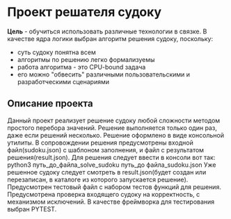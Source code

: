 # Проект решателя судоку

**Цель** - обучиться использовать различные технологии в связке. В качестве ядра логики выбран алгоритм решения судоку, поскольку:
- суть судоку понятна всем
- алгоритмы по решению легко формализуемы
- работа алгоритма - это CPU-bound задача
- его можно "обвесить" различными пользовательскими и разработческими сценариями

## Описание проекта

Данный проект реализует решение судоку любой сложности методом простого перебора значений. 
Решение выполняется только один раз, даже если решений несколько.
Решение оформлено в виде консольной утилиты.
В сопровождении решения предусмотрены входной файл(sudoku.json) с шаблоном заполнения, и файл с результатом решения(result.json).
Для решения следует ввести в консоли вот так: python3 путь_до_файла_solve_sudoku путь_до файла_sudoku.json
Уже решенное судоку следует смотреть в result.json(будет создан или перезаписан, в каталоге из которого запускается решение).   
Предусмотрен тестовый файл с набором тестов функций для решения.
Предусмотрена проверка входящего судоку на корректность, с механизмом исключений.
В качестве фреймворка для тестирования выбран PYTEST.

